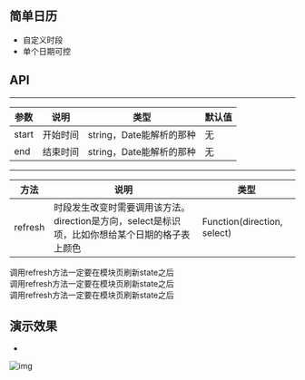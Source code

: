 ## 简单日历
- 自定义时段
- 单个日期可控

## API
--------
| 参数 | 说明 | 类型 | 默认值 |
| --- | --- | --- | --- |
| start | 开始时间 | string，Date能解析的那种 | 无 |
| end | 结束时间 | string，Date能解析的那种 | 无 |
--------
| 方法 | 说明 | 类型 |
| --- | --- | --- |
| refresh | 时段发生改变时需要调用该方法。direction是方向，select是标识项，比如你想给某个日期的格子表上颜色 | Function(direction, select) |

调用refresh方法一定要在模块页刷新state之后  
调用refresh方法一定要在模块页刷新state之后  
调用refresh方法一定要在模块页刷新state之后  

## 演示效果
-
![img](https://github.com/zy410419243/react-mobile-component/blob/master/src/assets/component/Calendar/demo.gif)
